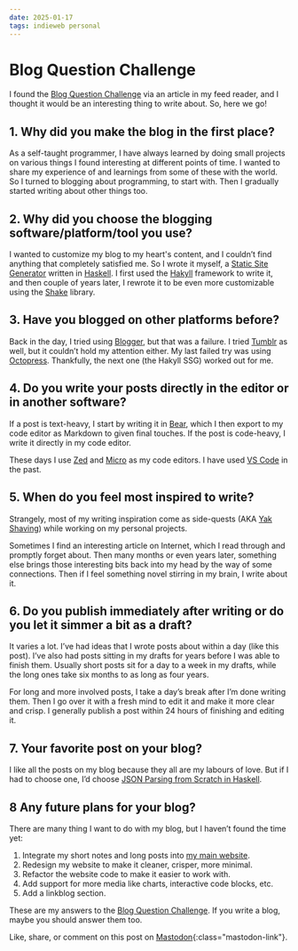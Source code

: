 ```yaml
---
date: 2025-01-17
tags: indieweb personal
---
```


# Blog Question Challenge

I found the [Blog Question Challenge](https://blog.avas.space/bear-blog-challenge/) via an article in my feed reader, and I thought it would be an interesting thing to write about. So, here we go!

## 1. Why did you make the blog in the first place?

As a self-taught programmer, I have always learned by doing small projects on various things I found interesting at different points of time. I wanted to share my experience of and learnings from some of these with the world. So I turned to blogging about programming, to start with. Then I gradually started writing about other things too.

## 2. Why did you choose the blogging software/platform/tool you use?

I wanted to customize my blog to my heart's content, and I couldn’t find anything that completely satisfied me. So I wrote it myself, a [Static Site Generator](https://en.wikipedia.org/wiki/Static_site_generator) written in [Haskell](https://haskell.org/). I first used the [Hakyll](https://jaspervdj.be/hakyll/) framework to write it, and then couple of years later, I rewrote it to be even more customizable using the [Shake](https://shakebuild.com/) library.

## 3. Have you blogged on other platforms before?

Back in the day, I tried using [Blogger](https://blogger.com/), but that was a failure. I tried [Tumblr](https://www.tumblr.com/) as well, but it couldn’t hold my attention either. My last failed try was using [Octopress](https://octopress.org/). Thankfully, the next one (the Hakyll SSG) worked out for me.

## 4. Do you write your posts directly in the editor or in another software?

If a post is text-heavy, I start by writing it in [Bear](https://bear.app/), which I then export to my code editor as Markdown to given final touches. If the post is code-heavy, I write it directly in my code editor.

These days I use [Zed](https://zed.dev/) and [Micro](https://micro-editor.github.io/) as my code editors. I have used [VS Code](https://code.visualstudio.com/) in the past.

## 5. When do you feel most inspired to write?

Strangely, most of my writing inspiration come as side-quests (AKA [Yak Shaving](https://en.wiktionary.org/wiki/yak_shaving)) while working on my personal projects.

Sometimes I find an interesting article on Internet, which I read through and promptly forget about. Then many months or even years later, something else brings those interesting bits back into my head by the way of some connections. Then if I feel something novel stirring in my brain, I write about it.

## 6. Do you publish immediately after writing or do you let it simmer a bit as a draft?

It varies a lot. I’ve had ideas that I wrote posts about within a day (like this post). I’ve also had posts sitting in my drafts for years before I was able to finish them. Usually short posts sit for a day to a week in my drafts, while the long ones take six months to as long as four years.

For long and more involved posts, I take a day’s break after I’m done writing them. Then I go over it with a fresh mind to edit it and make it more clear and crisp. I generally publish a post within 24 hours of finishing and editing it.

## 7. Your favorite post on your blog?

I like all the posts on my blog because they all are my labours of love. But if I had to choose one, I’d choose [JSON Parsing from Scratch in Haskell](https://abhinavsarkar.net/posts/json-parsing-from-scratch-in-haskell/).

## 8 Any future plans for your blog?

There are many thing I want to do with my blog, but I haven’t found the time yet:

1. Integrate my short notes and long posts into [my main website](https://abhinavsarkar.net).
2. Redesign my website to make it cleaner, crisper, more minimal.
3. Refactor the website code to make it easier to work with.
4. Add support for more media like charts, interactive code blocks, etc.
5. Add a linkblog section.

These are my answers to the [Blog Question Challenge](https://blog.avas.space/bear-blog-challenge/). If you write a blog, maybe you should answer them too.

Like, share, or comment on this post on [Mastodon](https://fantastic.earth/@abnv/113844733007222399){:class="mastodon-link"}.

